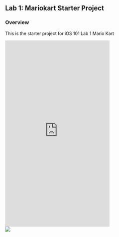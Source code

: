 ## Lab 1: Mariokart Starter Project

### Overview

This is the starter project for iOS 101 Lab 1 Mario Kart

<iframe width="335" height="596" src="https://www.youtube.com/embed/69__JU8-33Y" title="WORDLE APP  - CODE PATH" frameborder="0" allow="accelerometer; autoplay; clipboard-write; encrypted-media; gyroscope; picture-in-picture; web-share" allowfullscreen></iframe>

<div>
    <a href="https://www.loom.com/share/f01f302ef1af4fa99d8384e8bcedc683">
    </a>
    <a href="https://www.loom.com/share/f01f302ef1af4fa99d8384e8bcedc683">
      <img style="max-width:300px;" src="https://cdn.loom.com/sessions/thumbnails/f01f302ef1af4fa99d8384e8bcedc683-with-play.gif">
    </a>
  </div>

